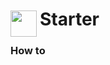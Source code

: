 
<h1>
	<img src="~/icon.svg" style="float: left; width: 42px; margin: 3px 5px 0 0;">
	Starter
</h1>

### How to

